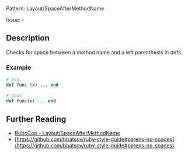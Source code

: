 Pattern: Layout/SpaceAfterMethodName

Issue: -

## Description

Checks for space between a method name and a left parenthesis in defs.

### Example

```ruby
# bad
def func (x) ... end

# good
def func(x) ... end
```

## Further Reading

* [RuboCop - Layout/SpaceAfterMethodName](https://rubocop.readthedocs.io/en/latest/cops_layout/#layoutspaceaftermethodname)
* [https://github.com/bbatsov/ruby-style-guide#parens-no-spaces](https://github.com/bbatsov/ruby-style-guide#parens-no-spaces)

